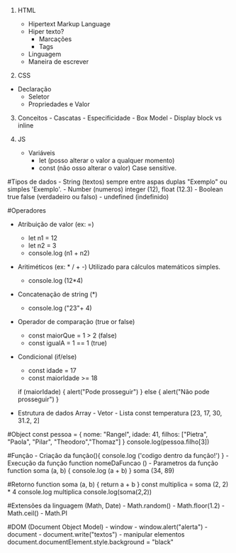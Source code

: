 1. HTML
   - Hipertext Markup Language
   - Hiper texto?
     - Marcações
     - Tags
    - Linguagem
    - Maneira de escrever

3. CSS
  - Declaração
    - Seletor
    - Propriedades e Valor

  3. Conceitos
    - Cascatas
    - Especificidade
    - Box Model
    - Display block vs inline

  3. JS
     - Variáveis
       - let (posso alterar o valor a qualquer momento)
       - const (não osso alterar o valor) Case sensitive.
  
  #Tipos de dados
    - String (textos) sempre entre aspas duplas "Exemplo" ou simples 'Exemplo'.
    - Number (numeros) integer (12), float (12.3)
    - Boolean true false (verdadeiro ou falso)
    - undefined (indefinido)

  #Operadores
  - Atribuição de valor (ex: =)
    - let n1 = 12
    - let n2 = 3
    - console.log (n1 + n2)
    
  - Aritiméticos (ex: * / + -) Utilizado para cálculos matemáticos simples.
      - console.log (12*4)
  
  - Concatenação de string (*)
    - console.log ("23"+ 4)

  - Operador de comparação (true or false)
    - const maiorQue = 1 > 2 (false)
    - const igualA = 1 == 1 (true)

  - Condicional (if/else)
    - const idade = 17
    - const maiorIdade >= 18
    
    if (maiorIdade) {
        alert("Pode prosseguir")
    } else {
        alert("Não pode prosseguir")
    }

   - Estrutura de dados
    Array - Vetor - Lista
        const temperatura [23, 17, 30, 31.2, 2]
    
   #Object
      const pessoa = {
         nome: "Rangel",
         idade: 41,
         filhos: ["Pietra", "Paola", "Pilar", "Theodoro","Thomaz"]
      }
      console.log(pessoa.filho[3])

  #Função
      - Criação da função(){
         console.log ('codigo dentro da função!')
         }
      - Execução da função
         function nomeDaFuncao ()
      - Parametros da função
         function soma (a, b) {
         console.log (a + b)
         }
         soma (34, 89)
   
   #Retorno
      function soma (a, b) {
        return a + b
      }
      const multiplica = soma (2, 2) * 4
      console.log multiplica
      console.log(soma(2,2))
   
   #Extensões da linguagem (Math, Date)
      - Math.random()
      - Math.floor(1.2)
      - Math.ceil()
      - Math.PI
   
   #DOM (Document Object Model)
      - window
      - window.alert("alerta")
      - document
      - document.write("textos")
      - manipular elementos
          document.documentElement.style.background = "black"
